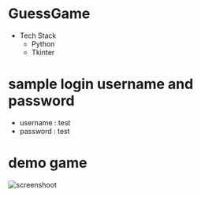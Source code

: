 # GuessGame
 - Tech Stack
    - Python
    - Tkinter
# sample login username and password
   - username : test
   - password : test
# demo game
![screenshoot](screenshoot/quiz_gamemp4.gif)
